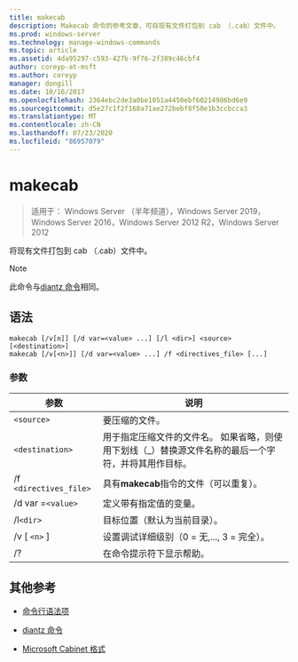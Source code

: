 ```yaml
---
title: makecab
description: Makecab 命令的参考文章，可将现有文件打包到 cab （.cab）文件中。
ms.prod: windows-server
ms.technology: manage-windows-commands
ms.topic: article
ms.assetid: 4da95297-c593-427b-9f76-2f389c46cbf4
author: coreyp-at-msft
ms.author: coreyp
manager: dongill
ms.date: 10/16/2017
ms.openlocfilehash: 2364ebc2de3a0be1051a4450ebf60214986bd6e9
ms.sourcegitcommit: d5e27c1f2f168a71ae272bebf8f50e1b3ccbcca3
ms.translationtype: MT
ms.contentlocale: zh-CN
ms.lasthandoff: 07/23/2020
ms.locfileid: "86957079"
---
```

# <a name="makecab"></a>makecab

> 适用于： Windows Server （半年频道），Windows Server 2019，Windows Server 2016，Windows Server 2012 R2，Windows Server 2012

将现有文件打包到 cab （.cab）文件中。


> [!NOTE]
> 此命令与[diantz 命令](diantz.md)相同。

## <a name="syntax"></a>语法

```
makecab [/v[n]] [/d var=<value> ...] [/l <dir>] <source> [<destination>]
makecab [/v[<n>]] [/d var=<value> ...] /f <directives_file> [...]
```

### <a name="parameters"></a>参数

| 参数 | 说明 |
| --------- | ----------- |
| `<source>` | 要压缩的文件。 |
| `<destination>` | 用于指定压缩文件的文件名。 如果省略，则使用下划线（_）替换源文件名称的最后一个字符，并将其用作目标。 |
| /f `<directives_file>` | 具有**makecab**指令的文件（可以重复）。 |
| /d var =`<value>` | 定义带有指定值的变量。 |
| /l`<dir>` | 目标位置（默认为当前目录）。 |
| /v [ `<n>` ] | 设置调试详细级别（0 = 无,..., 3 = 完全）。 |
| /? | 在命令提示符下显示帮助。 |

## <a name="additional-references"></a>其他参考

- [命令行语法项](command-line-syntax-key.md)

- [diantz 命令](diantz.md)

- [Microsoft Cabinet 格式](/previous-versions/bb417343(v=msdn.10))
